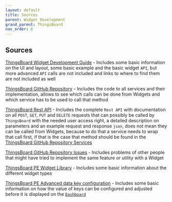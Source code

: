 ```yaml
---
layout: default
title: Sources
parent: Widget Development
grand_parent: ThingsBoard
nav_order: 6
---
```


## Sources

[ThingsBoard Widget Development Guide](https://thingsboard.io/docs/user-guide/contribution/widgets-development/#introduction) - Includes some basic information on the UI and layout, some basic example and the basic widget `API`, but more advanced `API` calls are not included and links to where to find them are not included as well

[ThingsBoard GitHub Repository](https://github.com/thingsboard/thingsboard/blob/master/) - Includes the code to all services and their implementation, allows to see which calls can be done from Widgets and which service has to be used to call that method

[ThingsBoard Rest API](https://demo.thingsboard.io/swagger-ui/) - Includes the complete `Rest API` with documentation on all `POST`, `GET`, `PUT` and `DELETE` requests that can possibly be called by `ThingsBoard` with the needed user access right, a detailed description on parameters and an example request and response `json`, does not mean they can be called from Widgets, because to do that a service needs to wrap that call first, if that is the case that method should be found in the [ThingsBoard GitHub Repository Services](https://github.com/thingsboard/thingsboard/blob/master/ui-ngx/src/app/core/http/)

[ThingsBoard GitHub Repository Issues](https://github.com/thingsboard/thingsboard/issues) - Includes problems of other people that might have tried to implement the same feature or utility with a Widget

[ThingsBoard PE Widget Library](https://thingsboard.io/docs/pe/user-guide/ui/widget-library/) - Includes some basic information about the different widget types

[ThingsBoard PE Advanced data key configuration](https://thingsboard.io/docs/pe/user-guide/ui/advanced-data-key-configuration/) - Includes some basic information on how the value of keys can be configured and adjusted before it is displayed on the [`Dashboard`](https://thingsboard.io/docs/user-guide/dashboards/)
